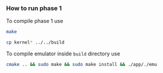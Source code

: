 ### How to run phase 1

To compile phase 1 use 
```bash
make
```

```bash
cp kernel* ../../build
```

To compile emulator inside `build` directory use
```bash
cmake .. && sudo make && sudo make install && ./app/./emu
```

